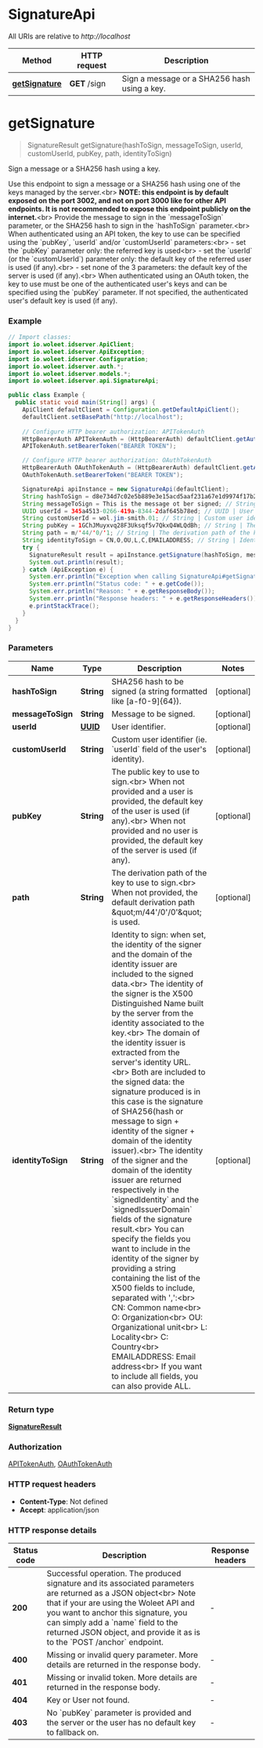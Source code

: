 # SignatureApi

All URIs are relative to *http://localhost*

Method | HTTP request | Description
------------- | ------------- | -------------
[**getSignature**](SignatureApi.md#getSignature) | **GET** /sign | Sign a message or a SHA256 hash using a key.


<a name="getSignature"></a>
# **getSignature**
> SignatureResult getSignature(hashToSign, messageToSign, userId, customUserId, pubKey, path, identityToSign)

Sign a message or a SHA256 hash using a key.

Use this endpoint to sign a message or a SHA256 hash using one of the keys managed by the server.&lt;br&gt; **NOTE: this endpoint is by default exposed on the port 3002, and not on port 3000 like for other API endpoints. It is not recommended to expose this endpoint publicly on the internet.**&lt;br&gt; Provide the message to sign in the &#x60;messageToSign&#x60; parameter, or the SHA256 hash to sign in the &#x60;hashToSign&#x60; parameter.&lt;br&gt; When authenticated using an API token, the key to use can be specified using the &#x60;pubKey&#x60;, &#x60;userId&#x60; and/or &#x60;customUserId&#x60; parameters:&lt;br&gt; - set the &#x60;pubKey&#x60; parameter only: the referred key is used&lt;br&gt; - set the &#x60;userId&#x60; (or the &#x60;customUserId&#x60;) parameter only: the default key of the referred user is used (if any).&lt;br&gt; - set none of the 3 parameters: the default key of the server is used (if any).&lt;br&gt; When authenticated using an OAuth token, the key to use must be one of the authenticated user&#39;s keys and can be specified using the &#x60;pubKey&#x60; parameter. If not specified, the authenticated user&#39;s default key is used (if any). 

### Example
```java
// Import classes:
import io.woleet.idserver.ApiClient;
import io.woleet.idserver.ApiException;
import io.woleet.idserver.Configuration;
import io.woleet.idserver.auth.*;
import io.woleet.idserver.models.*;
import io.woleet.idserver.api.SignatureApi;

public class Example {
  public static void main(String[] args) {
    ApiClient defaultClient = Configuration.getDefaultApiClient();
    defaultClient.setBasePath("http://localhost");
    
    // Configure HTTP bearer authorization: APITokenAuth
    HttpBearerAuth APITokenAuth = (HttpBearerAuth) defaultClient.getAuthentication("APITokenAuth");
    APITokenAuth.setBearerToken("BEARER TOKEN");

    // Configure HTTP bearer authorization: OAuthTokenAuth
    HttpBearerAuth OAuthTokenAuth = (HttpBearerAuth) defaultClient.getAuthentication("OAuthTokenAuth");
    OAuthTokenAuth.setBearerToken("BEARER TOKEN");

    SignatureApi apiInstance = new SignatureApi(defaultClient);
    String hashToSign = d8e734d7c02e5b889e3e15acd5aaf231a67e1d9974f17b2c907148c4f4a7f975; // String | SHA256 hash to be signed (a string formatted like [a-f0-9]{64}).
    String messageToSign = This is the message ot ber signed; // String | Message to be signed.
    UUID userId = 345a4513-0266-419a-8344-2daf645b78ed; // UUID | User identifier.
    String customUserId = wol.jim-smith.01; // String | Custom user identifier (ie. `userId` field of the user's identity).
    String pubKey = 1GChJMuyxvq28F3Uksqf5v7QkxQ4WLQdBh; // String | The public key to use to sign.<br> When not provided and a user is provided, the default key of the user is used (if any).<br> When not provided and no user is provided, the default key of the server is used (if any). 
    String path = m/'44/'0/'1; // String | The derivation path of the key to use to sign.<br> When not provided, the default derivation path \"m/44'/0'/0'\" is used. 
    String identityToSign = CN,O,OU,L,C,EMAILADDRESS; // String | Identity to sign: when set, the identity of the signer and the domain of the identity issuer are included to the signed data.<br> The identity of the signer is the X500 Distinguished Name built by the server from the identity associated to the key.<br> The domain of the identity issuer is extracted from the server's identity URL.<br> Both are included to the signed data: the signature produced is in this case is the signature of SHA256(hash or message to sign + identity of the signer + domain of the identity issuer).<br> The identity of the signer and the domain of the identity issuer are returned respectively in the `signedIdentity` and the `signedIssuerDomain` fields of the signature result.<br> You can specify the fields you want to include in the identity of the signer by providing a string containing the list of the X500 fields to include, separated with ',':<br>   CN: Common name<br>   O: Organization<br>   OU: Organizational unit<br>   L: Locality<br>   C: Country<br>   EMAILADDRESS: Email address<br> If you want to include all fields, you can also provide ALL. 
    try {
      SignatureResult result = apiInstance.getSignature(hashToSign, messageToSign, userId, customUserId, pubKey, path, identityToSign);
      System.out.println(result);
    } catch (ApiException e) {
      System.err.println("Exception when calling SignatureApi#getSignature");
      System.err.println("Status code: " + e.getCode());
      System.err.println("Reason: " + e.getResponseBody());
      System.err.println("Response headers: " + e.getResponseHeaders());
      e.printStackTrace();
    }
  }
}
```

### Parameters

Name | Type | Description  | Notes
------------- | ------------- | ------------- | -------------
 **hashToSign** | **String**| SHA256 hash to be signed (a string formatted like [a-f0-9]{64}). | [optional]
 **messageToSign** | **String**| Message to be signed. | [optional]
 **userId** | [**UUID**](.md)| User identifier. | [optional]
 **customUserId** | **String**| Custom user identifier (ie. &#x60;userId&#x60; field of the user&#39;s identity). | [optional]
 **pubKey** | **String**| The public key to use to sign.&lt;br&gt; When not provided and a user is provided, the default key of the user is used (if any).&lt;br&gt; When not provided and no user is provided, the default key of the server is used (if any).  | [optional]
 **path** | **String**| The derivation path of the key to use to sign.&lt;br&gt; When not provided, the default derivation path \&quot;m/44&#39;/0&#39;/0&#39;\&quot; is used.  | [optional]
 **identityToSign** | **String**| Identity to sign: when set, the identity of the signer and the domain of the identity issuer are included to the signed data.&lt;br&gt; The identity of the signer is the X500 Distinguished Name built by the server from the identity associated to the key.&lt;br&gt; The domain of the identity issuer is extracted from the server&#39;s identity URL.&lt;br&gt; Both are included to the signed data: the signature produced is in this case is the signature of SHA256(hash or message to sign + identity of the signer + domain of the identity issuer).&lt;br&gt; The identity of the signer and the domain of the identity issuer are returned respectively in the &#x60;signedIdentity&#x60; and the &#x60;signedIssuerDomain&#x60; fields of the signature result.&lt;br&gt; You can specify the fields you want to include in the identity of the signer by providing a string containing the list of the X500 fields to include, separated with &#39;,&#39;:&lt;br&gt;   CN: Common name&lt;br&gt;   O: Organization&lt;br&gt;   OU: Organizational unit&lt;br&gt;   L: Locality&lt;br&gt;   C: Country&lt;br&gt;   EMAILADDRESS: Email address&lt;br&gt; If you want to include all fields, you can also provide ALL.  | [optional]

### Return type

[**SignatureResult**](SignatureResult.md)

### Authorization

[APITokenAuth](../README.md#APITokenAuth), [OAuthTokenAuth](../README.md#OAuthTokenAuth)

### HTTP request headers

 - **Content-Type**: Not defined
 - **Accept**: application/json

### HTTP response details
| Status code | Description | Response headers |
|-------------|-------------|------------------|
**200** | Successful operation. The produced signature and its associated parameters are returned as a JSON object&lt;br&gt; Note that if your are using the Woleet API and you want to anchor this signature, you can simply add a &#x60;name&#x60; field to the returned JSON object, and provide it as is to the &#x60;POST /anchor&#x60; endpoint.  |  -  |
**400** | Missing or invalid query parameter. More details are returned in the response body. |  -  |
**401** | Missing or invalid token. More details are returned in the response body. |  -  |
**404** | Key or User not found. |  -  |
**403** | No &#x60;pubKey&#x60; parameter is provided and the server or the user has no default key to fallback on. |  -  |

